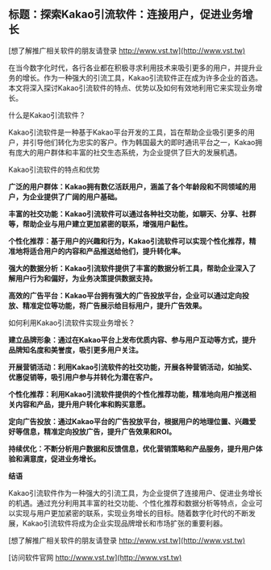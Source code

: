 ## **标题：探索Kakao引流软件：连接用户，促进业务增长**

[想了解推广相关软件的朋友请登录 http://www.vst.tw](http://www.vst.tw)

在当今数字化时代，各行各业都在积极寻求利用技术来吸引更多的用户，并提升业务的增长。作为一种强大的引流工具，Kakao引流软件正在成为许多企业的首选。本文将深入探讨Kakao引流软件的特点、优势以及如何有效地利用它来实现业务增长。

什么是Kakao引流软件？

Kakao引流软件是一种基于Kakao平台开发的工具，旨在帮助企业吸引更多的用户，并引导他们转化为忠实的客户。作为韩国最大的即时通讯平台之一，Kakao拥有庞大的用户群体和丰富的社交生态系统，为企业提供了巨大的发展机遇。

Kakao引流软件的特点和优势

**广泛的用户群体：Kakao拥有数亿活跃用户，涵盖了各个年龄段和不同领域的用户，为企业提供了广阔的用户基础。**

**丰富的社交功能：Kakao引流软件可以通过各种社交功能，如聊天、分享、社群等，帮助企业与用户建立更加紧密的联系，增强用户黏性。**

**个性化推荐：基于用户的兴趣和行为，Kakao引流软件可以实现个性化推荐，精准地将适合用户的内容和产品推送给他们，提升转化率。**

**强大的数据分析：Kakao引流软件提供了丰富的数据分析工具，帮助企业深入了解用户行为和偏好，为业务决策提供数据支持。**

**高效的广告平台：Kakao平台拥有强大的广告投放平台，企业可以通过定向投放、精准定位等功能，将广告展示给目标用户，提升广告效果。**

如何利用Kakao引流软件实现业务增长？

**建立品牌形象：通过在Kakao平台上发布优质内容、参与用户互动等方式，提升品牌知名度和美誉度，吸引更多用户关注。**

**开展营销活动：利用Kakao引流软件的社交功能，开展各种营销活动，如抽奖、优惠促销等，吸引用户参与并转化为潜在客户。**

**个性化推荐：利用Kakao引流软件提供的个性化推荐功能，精准地向用户推送相关内容和产品，提升用户转化率和购买意愿。**

**定向广告投放：通过Kakao平台的广告投放平台，根据用户的地理位置、兴趣爱好等信息，精准定向投放广告，提升广告效果和ROI。**

**持续优化：不断分析用户数据和反馈信息，优化营销策略和产品服务，提升用户体验和满意度，促进业务增长。**

**结语**

Kakao引流软件作为一种强大的引流工具，为企业提供了连接用户、促进业务增长的机遇。通过充分利用其丰富的社交功能、个性化推荐和数据分析等特点，企业可以实现与用户更加紧密的联系，实现业务增长的目标。随着数字化时代的不断发展，Kakao引流软件将成为企业实现品牌增长和市场扩张的重要利器。

[想了解推广相关软件的朋友请登录 http://www.vst.tw](http://www.vst.tw)


[访问软件官网 http://www.vst.tw](http://www.vst.tw)
